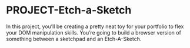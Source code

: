 # PROJECT-Etch-a-Sketch
In this project, you’ll be creating a pretty neat toy for your portfolio to flex your DOM manipulation skills. You’re going to build a browser version of something between a sketchpad and an Etch-A-Sketch.

